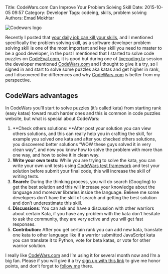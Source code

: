 Title: CodeWars.com Can Improve Your Problem Solving Skill
Date: 2015-10-05 09:57
Category: Developer
Tags: codeing, skills, problem solving
Authors: Emad Mokhtar

![Codewars logo]({filename}/images/1444038896_full.png)

Recently I posted that [your daily job can kill your skills](http://www.emadmokhtar.com/2015/05/warning-your-daily-job-can-kill-your-skills/), and I mentioned specifically the problem solving skill, as a software developer problem solving skill is one of the most important and key skill you need to master to be a good developer, in the post I mentioned that I started to solve code puzzles on [CodeEval.com](http://codeeval.com/), it is good but during one of [livecoding.tv](https://www.livecoding.tv) session the developer mentioned [CodeWars.com](http://codewars.com/) and I thought to give it a try, so I signed in and start to solve some puzzles aka katas and get higher in rank, and I discovered the differences and why [CodeWars.com](http://codewars.com/) is better from my perspective.  


## CodeWars advantages


In CodeWars you’ll start to solve puzzles (it’s called kata) from starting rank (easy katas) toward much harder ones and this is common in code puzzles website, but what is special about CodeWars:



  1. **Check others solutions: **After post your solution you can view others solutions, and this can really help you in crafting the skill, for example you solved one kata and after you checked others solutions, you discovered better solutions “WOW these guys solved it in very clean way", and now you know how to solve the problem with more than one way, and how to solve it in clean way.  
  2. **Write your own tests:** While you are trying to solve the kata, you can write your own unit tests using [CodeWars test framework](http://www.codewars.com/docs/kata-test-framework)[](http://www.codewars.com/docs/kata-test-framework) and test your solution before submit your final code, this will increase the skill of writing tests.
  3. **Search:** During the thinking process, you will do search (Googling) to get the best solution and this will increase your knowledge about the language and moreover libraries inside the language. Believe me some developers don’t have the skill of search and getting the best solution and don’t underestimate this skill.
  4. **Discussions**: You can ask and have a discussion with other warriors about certain Kata, if you have any problem with the kata don’t hesitate to ask the community, they are very active and you will get fast responses.
  5. **Contribution:** After you get certain rank you can add new kata, translate one kata to other language like if a warrior submitted JavaScript kata you can translate it to Python, vote for beta katas, or vote for other warrior solution.


I really like [CodeWars.com](http://codewars.com/) and I’m using it for several month now and I’m a big fan. Please if you will give it a try [sign up with this link](http://www.codewars.com/r/tv2_EA) to give me honor points, and don’t forget to [follow me](http://www.codewars.com/users/EmadMokhtar) there.